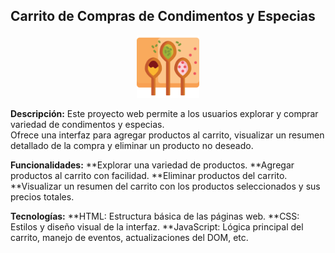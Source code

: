 ## Carrito de Compras de Condimentos y Especias 
<center><img src="./assets/img/especias (1).png" alt="logo" width="100"></center>

**Descripción:**
Este proyecto web permite a los usuarios explorar y comprar variedad de condimentos y especias. <br>
Ofrece una interfaz para agregar productos al carrito, visualizar un resumen detallado de la compra y eliminar un producto no deseado.

**Funcionalidades:**
**Explorar una variedad de productos.
**Agregar productos al carrito con facilidad.
**Eliminar productos del carrito.
**Visualizar un resumen del carrito con los productos seleccionados y sus precios totales.

**Tecnologías:**
**HTML: Estructura básica de las páginas web.
**CSS: Estilos y diseño visual de la interfaz.
**JavaScript: Lógica principal del carrito, manejo de eventos, actualizaciones del DOM, etc.

